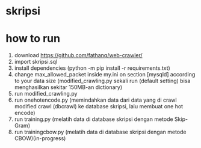 # skripsi

# how to run
1. download https://github.com/fathanq/web-crawler/
2. import skripsi.sql
3. install dependencies (python -m pip install -r requirements.txt)
4. change max_allowed_packet inside my.ini on section [mysqld] according to your data size (modified_crawling.py sekali run (default setting) bisa menghasilkan sekitar 150MB-an dictionary)
5. run modified_crawling.py
6. run onehotencode.py (memindahkan data dari data yang di crawl modified crawl (dbcrawl) ke database skripsi, lalu membuat one hot encode)
7. run training.py (melatih data di database skripsi dengan metode Skip-Gram)
8. run trainingcbow.py (melatih data di database skripsi dengan metode CBOW)(in-progress)
